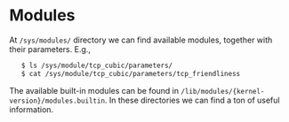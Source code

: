 Modules
=======

At `/sys/modules/` directory we can find available modules, together with their
parameters.  E.g.,

```sh
   $ ls /sys/module/tcp_cubic/parameters/
   $ cat /sys/module/tcp_cubic/parameters/tcp_friendliness
```

The available built-in modules can be found in
   `/lib/modules/{kernel-version}/modules.builtin`.
In these directories we can find a ton of useful information.
